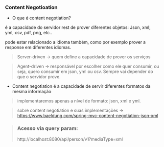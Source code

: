 ### Content Negotioation

- O que é content negotiation?

é a capacidade do servidor rest de prover diferentes objetos: Json, xml, yml, csv, pdf, png, etc..

pode estar relacionado a idioma também, como por exemplo prover a response em diferentes idiomas.

> Server-driven -> quem define a capacidade de prover os serviços

> Agent-driven -> responsável por escolher como ele quer consumir, ou seja, quero consumir em json, yml ou csv. Sempre vai depender do que o servidor prove.

- Content negotiation é a capacidade de servir diferentes formatos da mesma informação

> implementaremos apenas a nível de formato: json, xml e yml.

> sobre content negotiation e suas implementações -> https://www.baeldung.com/spring-mvc-content-negotiation-json-xml


> ### Acesso via query param:
> http://localhost:8080/api/person/v1?mediaType=xml